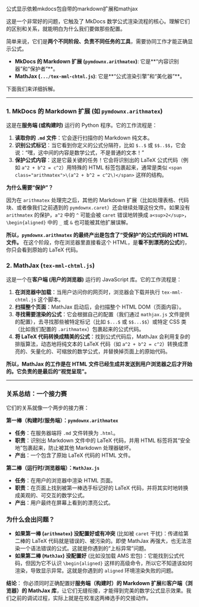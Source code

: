 公式显示依赖mkdocs包自带的markdown扩展和mathjax

这是一个非常好的问题，它触及了 MkDocs 数学公式渲染流程的核心。理解它们的区别和关系，就能明白为什么我们要做那些配置。

简单来说，它们是**两个不同阶段、负责不同任务的工具**，需要协同工作才能正确显示公式。

*   **MkDocs 的 Markdown 扩展 (`pymdownx.arithmatex`)**: 它是**“内容识别器”和“保护者”**。
*   **MathJax (`.../tex-mml-chtml.js`)**: 它是**“公式渲染引擎”和“美化器”**。

下面我们来详细拆解。

---

### 1. MkDocs 的 Markdown 扩展 (如 `pymdownx.arithmatex`)

这是在**服务端 (或构建时)** 运行的 Python 程序。它的工作流程是：

1.  **读取你的 `.md` 文件**：它会逐行扫描你的 Markdown 纯文本。
2.  **识别公式标记**：当它看到你定义的公式分隔符，比如 `$..$` 或 `$$..$$`，它会说：“嘿，这中间的内容是数学公式，不是普通的文本！”
3.  **保护公式内容**：这是它最关键的任务！它会将识别出的 LaTeX 公式代码（例如 `a^2 + b^2 = c^2`）用特殊的 HTML 标签包裹起来，通常是类似 `<span class="arithmatex">\(a^2 + b^2 = c^2\)</span>` 这样的结构。

**为什么需要“保护”？**

因为在 `arithmatex` 处理完之后，其他的 Markdown 扩展（比如处理表格、代码块、或者像我们之前遇到的 `pymdownx.caret`）还会继续处理这份文件。如果没有 `arithmatex` 的保护，`a^2` 中的 `^` 可能会被 `caret` 错误地转换成 `a<sup>2</sup>`，`\begin{aligned}` 中的 `_` 或 `&` 也可能被其他扩展误解。

**所以，`pymdownx.arithmatex` 的最终产出是包含了“受保护”的公式代码的 HTML 文件。** 在这个阶段，你在浏览器里直接看这个 HTML，是**看不到漂亮的公式**的，你只会看到原始的 LaTeX 代码。

### 2. MathJax (`tex-mml-chtml.js`)

这是一个在**客户端 (用户的浏览器)** 运行的 JavaScript 库。它的工作流程是：

1.  **在浏览器中加载**：当用户访问你的网页时，浏览器会下载并执行 `tex-mml-chtml.js` 这个脚本。
2.  **扫描整个页面**：MathJax 启动后，会扫描整个 HTML DOM（页面内容）。
3.  **寻找需要渲染的公式**：它会根据自己的配置（我们通过 `mathjax.js` 文件提供的配置），去寻找那些被特定标记（比如 `$...$` 或 `$$...$$`）或特定 CSS 类（比如我们配置的 `.arithmatex`）包裹起来的公式代码。
4.  **将 LaTeX 代码转换成精美的公式**：找到公式代码后，MathJax 会利用复杂的排版算法，动态地将纯文本的 LaTeX 代码（如 `a^2 + b^2 = c^2`）转换成漂亮的、矢量化的、可缩放的数学公式，并替换掉页面上的原始代码。

**所以，MathJax 的工作是在 HTML 文件已经生成并发送到用户浏览器之后才开始的。它负责的是最后的“视觉呈现”。**

---

### 关系总结：一个接力赛

它们的关系就像一个两步的接力赛：

**第一棒（构建时/服务端）：`pymdownx.arithmatex`**
*   **任务**：在服务器端将 `.md` 文件转换为 `.html`。
*   **职责**：识别出 Markdown 文件中的 LaTeX 代码，并用 HTML 标签将其“安全地”包裹起来，防止被其他 Markdown 处理器破坏。
*   **产出**：一个包含了原始 LaTeX 代码的 HTML 文件。

**第二棒（运行时/浏览器端）：`MathJax.js`**
*   **任务**：在用户的浏览器中渲染 HTML 页面。
*   **职责**：在页面上找到被第一棒选手标记好的 LaTeX 代码，并将其实时地转换成美观的、可交互的数学公式。
*   **产出**：用户最终在屏幕上看到的漂亮公式。

### 为什么会出问题？

*   **如果第一棒 (`arithmatex`) 没配置好或有冲突** (比如被 `caret` 干扰)：传递给第二棒的 LaTeX 代码就是错误的、被污染的。即使 MathJax 再强大，也无法渲染一个语法错误的公式。这就是你遇到的“上标异常”问题。
*   **如果第二棒 (`MathJax`) 没配置好** (比如没加载 AMS 宏包)：它能找到公式代码，但因为它不认识 `\begin{aligned}` 这样的高级命令，所以它不知道该如何渲染，导致显示异常。这就是你遇到的 `aligned` 环境渲染失败的问题。

**结论**：
你必须同时正确配置好**服务端（构建时）的 Markdown 扩展**和**客户端（浏览器）的 MathJax 库**，让它们无缝衔接，才能得到完美的数学公式显示效果。我们之前的调试过程，实际上就是在校准这两棒选手的交接动作。
